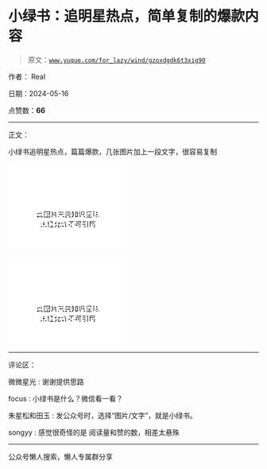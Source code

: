 # 小绿书：追明星热点，简单复制的爆款内容

> 原文：[`www.yuque.com/for_lazy/wind/gzoxdgdk6t3xig90`](https://www.yuque.com/for_lazy/wind/gzoxdgdk6t3xig90)

作者： Real

日期：2024-05-16

点赞数：**66**

* * *

正文：

小绿书追明星热点，篇篇爆款，几张图片加上一段文字，很容易复制

![](img/3e8234502bc50bec6ce8cbfef5ea0cab.png)

![](img/037859ddf5ce3d7da75a063e5a167e20.png)

* * *

评论区：

微微星光 : 谢谢提供思路

focus : 小绿书是什么？微信看一看？

朱星松和田玉 : 发公众号时，选择“图片/文字”，就是小绿书。

songyy : 感觉很奇怪的是 阅读量和赞的数，相差太悬殊

* * *

公众号懒人搜索，懒人专属群分享